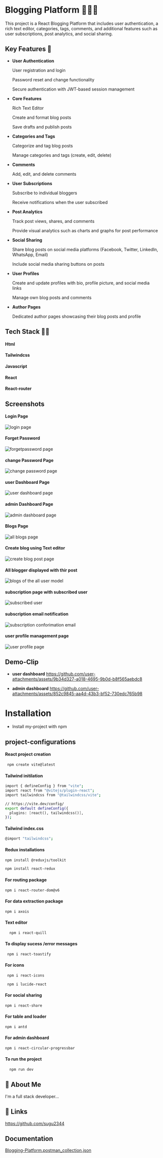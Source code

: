 
# **Blogging Platform 👨‍💻📝**


This project is a React Blogging Platform that includes user authentication, a rich text editor, categories, tags, comments, and additional features such as user subscriptions, post analytics, and social sharing.

## **Key Features 🔎**
- **User Authentication**

   User registration and login

   Password reset and change functionality

  Secure authentication with JWT-based session management

- **Core Features**

   Rich Text Editor

   Create and format blog posts

   Save drafts and publish posts

- **Categories and Tags**

   Categorize and tag blog posts

   Manage categories and tags (create, edit, delete)

 - **Comments**

    Add, edit, and delete comments



 - **User Subscriptions**

    Subscribe to individual bloggers 

    Receive notifications when the user subscribed

- **Post Analytics**

    Track post views, shares, and comments

    Provide visual analytics such as charts and graphs for post performance

- **Social Sharing**

    Share blog posts on social media platforms (Facebook, Twitter, LinkedIn, WhatsApp, Email)

    Include social media sharing buttons on posts

- **User Profiles**

    Create and update profiles with bio, profile picture, and social media links

   Manage own blog posts and comments

- **Author Pages**

   Dedicated author pages showcasing their blog posts and profile 
## Tech Stack 🧑‍💻
#### Html 
#### Tailwindcss 
#### Javascript 
#### React  
#### React-router
## Screenshots
#### Login Page
![login page](https://github.com/user-attachments/assets/67ff42ce-a21b-40ab-889f-3296f2b734d6)

#### Forget Password
![forgetpassword page](https://github.com/user-attachments/assets/b855a294-d5fb-42f9-8bfe-58eddb2fa288)

#### change Password Page
![change password page](https://github.com/user-attachments/assets/7d350afb-bddd-4e68-a19e-57ca68027fe0)

#### user Dashboard Page
![user dashboard page](https://github.com/user-attachments/assets/f52d7277-2ea4-4eb9-9cd5-abc90221806c)

#### admin Dashboard Page

![admin dashboard page](https://github.com/user-attachments/assets/b5d2946f-c8bf-4483-bf58-55b8d05a63e5)

#### Blogs Page
![all blogs page](https://github.com/user-attachments/assets/a0b491a5-e08f-46f5-b578-0dbddb29408e)

#### Create blog using Text editor
![create blog post page ](https://github.com/user-attachments/assets/90628930-c2d5-4194-afc9-1140851b4eaa)

#### All blogger displayed with thir post 
![blogs of the  all user  model](https://github.com/user-attachments/assets/5e126d08-06b9-459d-afe6-8302d729773b)


#### subscription page with subscribed user
![subscribed user](https://github.com/user-attachments/assets/c3425b7e-e2e1-40a1-89c9-a0a1a0824f01)


#### subscription email notification
![subscription conforimation email](https://github.com/user-attachments/assets/24484d0f-3dfc-4196-838b-be1d389beb46)


#### user profile management page
![user profile page](https://github.com/user-attachments/assets/f2cfc1b0-5f2e-42ad-bc37-7fbff71fec2a)





## Demo-Clip


- **user dashboard**
https://github.com/user-attachments/assets/9b34d327-a018-4695-9b0d-b8f565aebdc8

- **admin dashboard**
https://github.com/user-attachments/assets/852c9845-aa4d-43b3-bf52-730edc765b98

# Installation

- Install my-project with npm

## project-configurations

#### React project creation

```bash
 npm create vite@latest

```
#### Tailwind initilation
```bash
import { defineConfig } from "vite";
import react from "@vitejs/plugin-react";
import tailwindcss from "@tailwindcss/vite";

// https://vite.dev/config/
export default defineConfig({
  plugins: [react(), tailwindcss()],
});

```


#### Tailwind index.css
```bash
@import "tailwindcss";
```
#### Redux installations
```bash
npm install @reduxjs/toolkit
```
```bash
npm install react-redux
```
#### For routing package 
```bash
npm i react-router-dom@v6
```
#### For data extraction package 
```bash
npm i axois
```
#### Text editor
```bash
  npm i react-quill
```
#### To display  sucess /error messages
```bash
 npm i react-toastify
```
####  For icons
```bash
 npm i react-icons
```
```bash
 npm i lucide-react
```
####  For social sharing 
```bash
npm i react-share
```
####  For table and loader
```bash
npm i antd
```
####  For admin dashboard
```bash
npm i react-circular-progressbar
```

#### To run the project
```bash
  npm run dev
```

## 🚀 About Me
I'm a full stack developer...


## 🔗 Links
https://github.com/sugu2344

## Documentation



[Blogging-Platform.postman_collection.json](https://github.com/user-attachments/files/18746974/Blogging-Platform.postman_collection.json)
